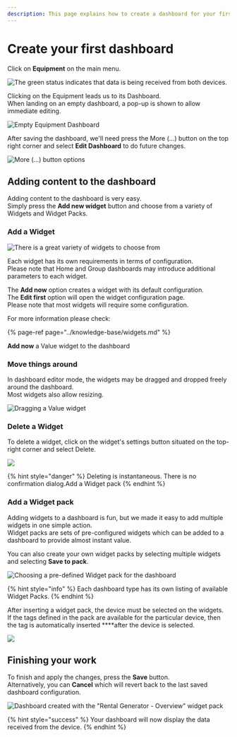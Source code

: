 ```yaml
---
description: This page explains how to create a dashboard for your first unit.
---
```


# Create your first dashboard

Click on **Equipment** on the main menu.

![The green status indicates that data is being received from both devices.](../.gitbook/assets/image%20%2830%29.png)

Clicking on the Equipment leads us to its Dashboard.  
When landing on an empty dashboard, a pop-up is shown to allow immediate editing.

![Empty Equipment Dashboard](../.gitbook/assets/image%20%2844%29.png)

After saving the dashboard,  we'll need press the More \(...\) button on the top right corner and select **Edit Dashboard** to do future changes.

![More \(...\) button options](../.gitbook/assets/dash_equip_edit.png)

## Adding content to the dashboard

Adding content to the dashboard is very easy.   
Simply press the **Add new widget** button and choose from a variety of Widgets and Widget Packs.

### Add a Widget

![There is a great variety of widgets to choose from](../.gitbook/assets/image%20%2839%29.png)

Each widget has its own requirements in terms of configuration.  
Please note that Home and Group dashboards may introduce additional parameters to each widget.

The **Add now** option creates a widget with its default configuration.  
The **Edit first** option will open the widget configuration page.   
Please note that most widgets will require some configuration.

For more information please check:

{% page-ref page="../knowledge-base/widgets.md" %}

**Add now** a Value widget to the dashboard

### Move things around

In dashboard editor mode, the widgets may be dragged and dropped freely around the dashboard.  
Most widgets also allow resizing.

![Dragging a Value widget](../.gitbook/assets/image%20%2843%29.png)

### Delete a Widget

To delete a widget, click on the widget's settings button situated on the top-right corner and select Delete.

![](../.gitbook/assets/image%20%2842%29.png)

{% hint style="danger" %}
Deleting is instantaneous. There is no confirmation dialog.Add a Widget pack
{% endhint %}

### Add a Widget pack

Adding widgets to a dashboard is fun, but we made it easy to add multiple widgets in one simple action.  
Widget packs are sets of pre-configured widgets which can be added to a dashboard to provide almost instant value.

You can also create your own widget packs by selecting multiple widgets and selecting **Save to pack**.

![Choosing a pre-defined Widget pack for the dashboard](../.gitbook/assets/image%20%2836%29.png)

{% hint style="info" %}
Each dashboard type has its own listing of available Widget Packs.
{% endhint %}

After inserting a widget pack, the device must be selected on the widgets.  
If the tags defined in the pack are available for the particular device, then the tag is automatically inserted ****after the device is selected.

![](../.gitbook/assets/image%20%2833%29.png)

## Finishing your work

To finish and apply the changes, press the **Save** button.   
Alternatively, you can **Cancel** which will revert back to the last saved dashboard configuration.

![Dashboard created with the &quot;Rental Generator - Overview&quot; widget pack](../.gitbook/assets/image%20%2840%29.png)

{% hint style="success" %}
Your dashboard will now display the data received from the device.
{% endhint %}

